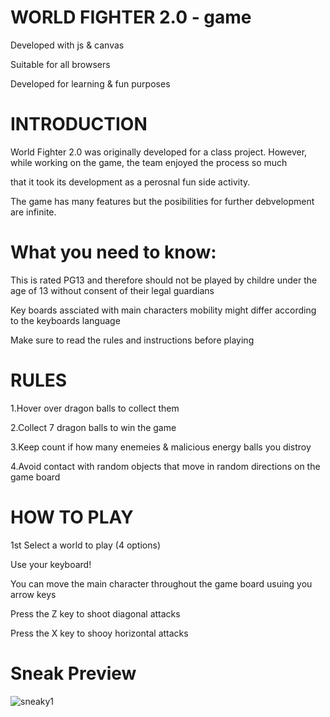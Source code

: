 # WORLD FIGHTER 2.0 - game
Developed with js &amp; canvas

Suitable for all browsers

Developed for learning & fun purposes

# INTRODUCTION

World Fighter 2.0 was originally developed for a class project. However, while working on the game, the team enjoyed the process so much 

that it took its development as a perosnal fun side activity. 

The game has many features but the posibilities for further debvelopment are infinite. 


# What you need to know:
This is rated PG13 and therefore should not be played by childre under the age of 13 without consent of their legal guardians

Key boards assciated with main characters mobility might differ according to the keyboards language

Make sure to read the rules and instructions before playing

# RULES

1.Hover over dragon balls to collect them

2.Collect 7 dragon balls to win the game

3.Keep count if how many enemeies & malicious energy balls you distroy

4.Avoid contact with random objects that move in random directions on the game board

# HOW TO PLAY

1st Select a world to play (4 options) 

Use your keyboard!

You can move the main character throughout the game board usuing you arrow keys

Press the Z key to shoot diagonal attacks

Press the X key to shooy horizontal attacks

# Sneak Preview

![sneaky1](https://user-images.githubusercontent.com/105363940/196986008-825a404d-1df6-4a7e-872a-6dc5d2a31b43.png)


